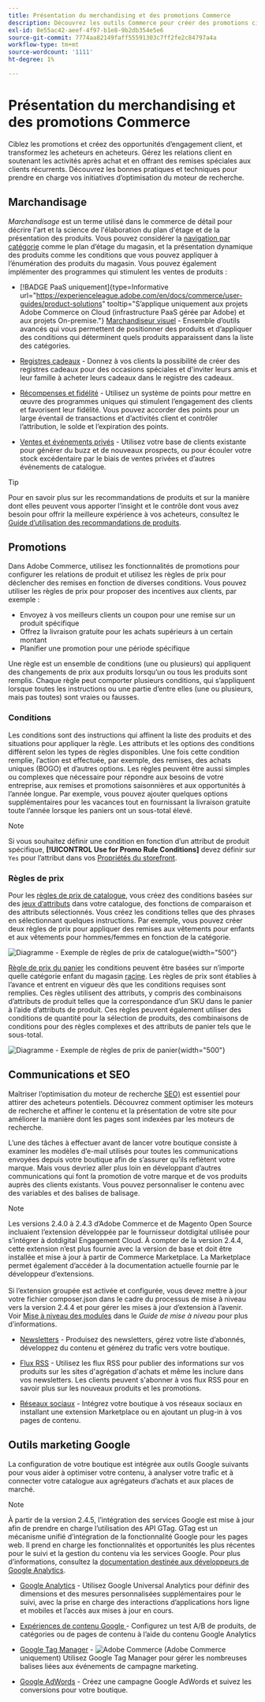 ```yaml
---
title: Présentation du merchandising et des promotions Commerce
description: Découvrez les outils Commerce pour créer des promotions ciblées et des opportunités d’engagement client.
exl-id: 8e55ac42-aeef-4f97-b1e8-9b2db354e5e6
source-git-commit: 7774aa82149faff55591303c7ff2fe2c84797a4a
workflow-type: tm+mt
source-wordcount: '1111'
ht-degree: 1%

---
```


# Présentation du merchandising et des promotions Commerce

Ciblez les promotions et créez des opportunités d’engagement client, et transformez les acheteurs en acheteurs. Gérez les relations client en soutenant les activités après achat et en offrant des remises spéciales aux clients récurrents. Découvrez les bonnes pratiques et techniques pour prendre en charge vos initiatives d’optimisation du moteur de recherche.

## Marchandisage

_Marchandisage_ est un terme utilisé dans le commerce de détail pour décrire l&#39;art et la science de l&#39;élaboration du plan d&#39;étage et de la présentation des produits. Vous pouvez considérer la [navigation par catégorie](../catalog/navigation-top.md) comme le plan d’étage du magasin, et la présentation dynamique des produits comme les conditions que vous pouvez appliquer à l’énumération des produits du magasin. Vous pouvez également implémenter des programmes qui stimulent les ventes de produits :

- [!BADGE PaaS uniquement]{type=Informative url="https://experienceleague.adobe.com/en/docs/commerce/user-guides/product-solutions" tooltip="S’applique uniquement aux projets Adobe Commerce on Cloud (infrastructure PaaS gérée par Adobe) et aux projets On-premise."} [Marchandiseur visuel](visual-merchandiser.md) - Ensemble d’outils avancés qui vous permettent de positionner des produits et d’appliquer des conditions qui déterminent quels produits apparaissent dans la liste des catégories.

- [Registres cadeaux](gift-registries.md) - Donnez à vos clients la possibilité de créer des registres cadeaux pour des occasions spéciales et d&#39;inviter leurs amis et leur famille à acheter leurs cadeaux dans le registre des cadeaux.

- [Récompenses et fidélité](rewards-loyalty.md) - Utilisez un système de points pour mettre en œuvre des programmes uniques qui stimulent l’engagement des clients et favorisent leur fidélité. Vous pouvez accorder des points pour un large éventail de transactions et d’activités client et contrôler l’attribution, le solde et l’expiration des points.

- [Ventes et événements privés](events-private-sales.md) - Utilisez votre base de clients existante pour générer du buzz et de nouveaux prospects, ou pour écouler votre stock excédentaire par le biais de ventes privées et d’autres événements de catalogue.

>[!TIP]
>
>Pour en savoir plus sur les recommandations de produits et sur la manière dont elles peuvent vous apporter l’insight et le contrôle dont vous avez besoin pour offrir la meilleure expérience à vos acheteurs, consultez le [Guide d’utilisation des recommandations de produits](https://experienceleague.adobe.com/docs/commerce/product-recommendations/guide-overview.html).

## Promotions

Dans Adobe Commerce, utilisez les fonctionnalités de promotions pour configurer les relations de produit et utilisez les règles de prix pour déclencher des remises en fonction de diverses conditions. Vous pouvez utiliser les règles de prix pour proposer des incentives aux clients, par exemple :

- Envoyez à vos meilleurs clients un coupon pour une remise sur un produit spécifique
- Offrez la livraison gratuite pour les achats supérieurs à un certain montant
- Planifier une promotion pour une période spécifique

Une règle est un ensemble de conditions (une ou plusieurs) qui appliquent des changements de prix aux produits lorsqu’un ou tous les produits sont remplis. Chaque règle peut comporter plusieurs conditions, qui s’appliquent lorsque toutes les instructions ou une partie d’entre elles (une ou plusieurs, mais pas toutes) sont vraies ou fausses.

### Conditions

Les conditions sont des instructions qui affinent la liste des produits et des situations pour appliquer la règle. Les attributs et les options des conditions diffèrent selon les types de règles disponibles. Une fois cette condition remplie, l’action est effectuée, par exemple, des remises, des achats uniques (BOGO) et d’autres options. Les règles peuvent être aussi simples ou complexes que nécessaire pour répondre aux besoins de votre entreprise, aux remises et promotions saisonnières et aux opportunités à l’année longue. Par exemple, vous pouvez ajouter quelques options supplémentaires pour les vacances tout en fournissant la livraison gratuite toute l’année lorsque les paniers ont un sous-total élevé.

>[!NOTE]
>
>Si vous souhaitez définir une condition en fonction d’un attribut de produit spécifique, **[!UICONTROL Use for Promo Rule Conditions]** devez définir sur `Yes` pour l’attribut dans vos [Propriétés du storefront](../catalog/attribute-product-create.md).


### Règles de prix

Pour les [règles de prix de catalogue](price-rules-catalog.md), vous créez des conditions basées sur des [jeux d’attributs](../catalog/attribute-sets.md) dans votre catalogue, des fonctions de comparaison et des attributs sélectionnés. Vous créez les conditions telles que des phrases en sélectionnant quelques instructions. Par exemple, vous pouvez créer deux règles de prix pour appliquer des remises aux vêtements pour enfants et aux vêtements pour hommes/femmes en fonction de la catégorie.

![Diagramme - Exemple de règles de prix de catalogue](./assets/diagram-catalog-price-rules.png){width="500"}

[Règle de prix du panier](price-rules-cart.md) les conditions peuvent être basées sur n’importe quelle catégorie enfant du magasin [racine](../catalog/category-root.md). Les règles de prix sont établies à l’avance et entrent en vigueur dès que les conditions requises sont remplies. Ces règles utilisent des attributs, y compris des combinaisons d’attributs de produit telles que la correspondance d’un SKU dans le panier à l’aide d’attributs de produit. Ces règles peuvent également utiliser des conditions de quantité pour la sélection de produits, des combinaisons de conditions pour des règles complexes et des attributs de panier tels que le sous-total.

![Diagramme - Exemple de règles de prix de panier](./assets/diagram-cart-price-rules.png){width="500"}

## Communications et SEO

Maîtriser l’optimisation du moteur de recherche [SEO)](seo-overview.md) est essentiel pour attirer des acheteurs potentiels. Découvrez comment optimiser les moteurs de recherche et affiner le contenu et la présentation de votre site pour améliorer la manière dont les pages sont indexées par les moteurs de recherche.

L’une des tâches à effectuer avant de lancer votre boutique consiste à examiner les modèles d’e-mail utilisés pour toutes les communications envoyées depuis votre boutique afin de s’assurer qu’ils reflètent votre marque. Mais vous devriez aller plus loin en développant d’autres communications qui font la promotion de votre marque et de vos produits auprès des clients existants. Vous pouvez personnaliser le contenu avec des variables et des balises de balisage.

>[!NOTE]
>
>Les versions 2.4.0 à 2.4.3 d’Adobe Commerce et de Magento Open Source incluaient l’extension développée par le fournisseur dotdigital utilisée pour s’intégrer à dotdigital Engagement Cloud. À compter de la version 2.4.4, cette extension n’est plus fournie avec la version de base et doit être installée et mise à jour à partir de Commerce Marketplace. La Marketplace permet également d’accéder à la documentation actuelle fournie par le développeur d’extensions.
><br><br>
>Si l’extension groupée est activée et configurée, vous devez mettre à jour votre fichier composer.json dans le cadre du processus de mise à niveau vers la version 2.4.4 et pour gérer les mises à jour d’extension à l’avenir. Voir [Mise à niveau des modules](https://experienceleague.adobe.com/docs/commerce-operations/upgrade-guide/modules/upgrade.html) dans le _Guide de mise à niveau_ pour plus d’informations.

- [Newsletters](newsletters.md) - Produisez des newsletters, gérez votre liste d’abonnés, développez du contenu et générez du trafic vers votre boutique.

- [Flux RSS](social-rss.md#rss-feeds) - Utilisez les flux RSS pour publier des informations sur vos produits sur les sites d&#39;agrégation d&#39;achats et même les inclure dans vos newsletters. Les clients peuvent s&#39;abonner à vos flux RSS pour en savoir plus sur les nouveaux produits et les promotions.

- [Réseaux sociaux](social-rss.md#social-networks) - Intégrez votre boutique à vos réseaux sociaux en installant une extension Marketplace ou en ajoutant un plug-in à vos pages de contenu.

## Outils marketing Google

La configuration de votre boutique est intégrée aux outils Google suivants pour vous aider à optimiser votre contenu, à analyser votre trafic et à connecter votre catalogue aux agrégateurs d’achats et aux places de marché.

>[!NOTE]
>
>À partir de la version 2.4.5, l’intégration des services Google est mise à jour afin de prendre en charge l’utilisation des API GTag. GTag est un mécanisme unifié d’intégration de la fonctionnalité Google pour les pages web. Il prend en charge les fonctionnalités et opportunités les plus récentes pour le suivi et la gestion du contenu via les services Google. Pour plus d’informations, consultez la [documentation destinée aux développeurs de Google Analytics](https://developers.google.com/analytics/devguides/collection/gtagjs).

- [Google Analytics](google-analytics.md) - Utilisez Google Universal Analytics pour définir des dimensions et des mesures personnalisées supplémentaires pour le suivi, avec la prise en charge des interactions d’applications hors ligne et mobiles et l’accès aux mises à jour en cours.

- [Expériences de contenu Google ](google-content-experiments.md) - Configurez un test A/B de produits, de catégories ou de pages de contenu à l’aide du contenu Google Analytics

- [Google Tag Manager](google-tag-manager.md) - ![Adobe Commerce](../assets/adobe-logo.svg) (Adobe Commerce uniquement) Utilisez Google Tag Manager pour gérer les nombreuses balises liées aux événements de campagne marketing.

- [Google AdWords](google-adwords.md) - Créez une campagne Google AdWords et suivez les conversions pour votre boutique.
